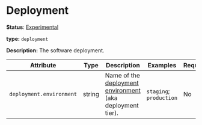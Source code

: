 # Deployment

**Status**: [Experimental](../document-status.md)

**type:** `deployment`

**Description:** The software deployment.

<!-- semconv deployment -->
| Attribute  | Type | Description  | Examples  | Required |
|---|---|---|---|---|
| `deployment.environment` | string | Name of the [deployment environment](https://en.wikipedia.org/wiki/Deployment_environment) (aka deployment tier). | `staging`; `production` | No |
<!-- endsemconv -->
